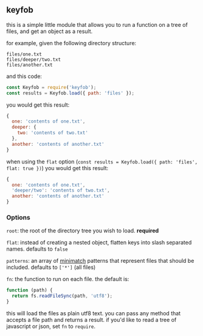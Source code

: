 ## keyfob

this is a simple little module that allows you to run a function on a tree of files, and get an object as a result.

for example, given the following directory structure:

```
files/one.txt
files/deeper/two.txt
files/another.txt
```

and this code:

```js
const Keyfob = require('keyfob');
const results = Keyfob.load({ path: 'files' });
```

you would get this result:

```js
{
  one: 'contents of one.txt',
  deeper: {
    two: 'contents of two.txt'
  },
  another: 'contents of another.txt'
}
```

when using the `flat` option (`const results = Keyfob.load({ path: 'files', flat: true })`) you would get this result:

```js
{
  one: 'contents of one.txt',
  'deeper/two': 'contents of two.txt',
  another: 'contents of another.txt'
}
```

### Options

`root`: the root of the directory tree you wish to load. **required**

`flat`: instead of creating a nested object, flatten keys into slash separated names. defaults to `false`

`patterns`: an array of [minimatch](https://github.com/isaacs/minimatch) patterns that represent files that should be included. defaults to `['*']` (all files)

`fn`: the function to run on each file. the default is:

```js
function (path) {
  return fs.readFileSync(path, 'utf8');
}
```

this will load the files as plain utf8 text. you can pass any method that accepts a file path and returns a result. if you'd like to read a tree of javascript or json, set `fn` to `require`.
